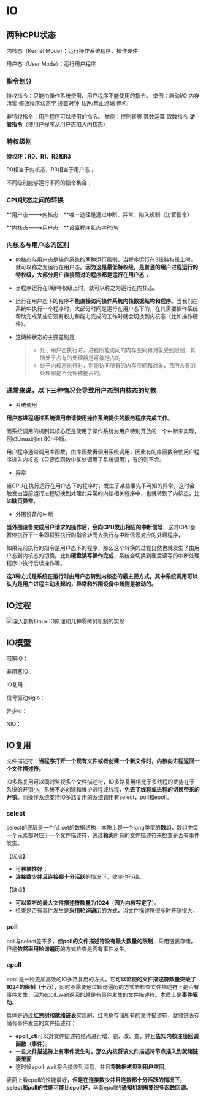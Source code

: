 # IO

## 两种CPU状态

内核态（Kernel Mode）：运行操作系统程序，操作硬件

用户态（User Mode）：运行用户程序

### 指令划分

特权指令：只能由操作系统使用、用户程序不能使用的指令。 举例：启动I/O 内存清零 修改程序状态字 设置时钟 允许/禁止终端 停机

非特权指令：用户程序可以使用的指令。 举例：控制转移 算数运算 取数指令 **访管指令**（使用户程序从用户态陷入内核态）

### 特权级别

**特权环：R0、R1、R2和R3**

R0相当于内核态，R3相当于用户态；

不同级别能够运行不同的指令集合；

### CPU状态之间的转换

**用户态--->内核态：**唯一途径是通过中断、异常、陷入机制（访管指令）

**内核态--->用户态：**设置程序状态字PSW

### 内核态与用户态的区别

- 内核态与用户态是操作系统的两种运行级别，当程序运行在3级特权级上时，就可以称之为运行在用户态。**因为这是最低特权级，是普通的用户进程运行的特权级，大部分用户直接面对的程序都是运行在用户态；**

- 当程序运行在0级特权级上时，就可以称之为运行在内核态。

- 运行在用户态下的程序**不能直接访问操作系统内核数据结构和程序**。当我们在系统中执行一个程序时，大部分时间是运行在用户态下的，在其需要操作系统帮助完成某些它没有权力和能力完成的工作时就会切换到内核态（比如操作硬件）。

- 这两种状态的主要差别是

	> - 处于用户态执行时，进程所能访问的内存空间和对象受到限制，其所处于占有的处理器是可被抢占的
	> - 处于内核态执行时，则能访问所有的内存空间和对象，且所占有的处理器是不允许被抢占的。

### 通常来说，以下三种情况会导致用户态到内核态的切换

- 系统调用

**用户态进程通过系统调用申请使用操作系统提供的服务程序完成工作。**

而系统调用的机制其核心还是使用了操作系统为用户特别开放的一个中断来实现，例如Linux的int 80h中断。

用户程序通常调用库函数，由库函数再调用系统调用，因此有的库函数会使用户程序进入内核态（只要库函数中某处调用了系统调用），有的则不会。

- 异常

当CPU在执行运行在用户态下的程序时，发生了某些事先不可知的异常，这时会触发由当前运行进程切换到处理此异常的内核相关程序中，也就转到了内核态，比如**缺页异常**。

- 外围设备的中断

**当外围设备完成用户请求的操作后，会向CPU发出相应的中断信号**，这时CPU会暂停执行下一条即将要执行的指令转而去执行与中断信号对应的处理程序，

如果先前执行的指令是用户态下的程序，那么这个转换的过程自然也就发生了由用户态到内核态的切换。比如**硬盘读写操作完成**，系统会切换到硬盘读写的中断处理程序中执行后续操作等。

**这3种方式是系统在运行时由用户态转到内核态的最主要方式，其中系统调用可以认为是用户进程主动发起的，异常和外围设备中断则是被动的。**



## IO过程

![深入剖析Linux IO原理和几种零拷贝机制的实现](E:\VirtualNotebook\操作系统\IO.assets\v2-d084e90e6834a6eba094d9795543a3dc_1200x500.jpg)



## IO模型

阻塞IO：

非阻塞IO：

IO复用：

信号驱动sigio：

异步io：

NIO：

## IO复用

文件描述符：**当程序打开一个现有文件或者创建一个新文件时，内核向进程返回一个文件描述符。**

IO多路复用可以同时监视多个文件描述符，IO多路复用相比于多线程的优势在于系统的开销小，系统不必创建和维护进程或线程，**免去了线程或进程的切换带来的开销**。而操作系统支持IO多路复用的系统调用有select，poll和epoll。

### select

select的底层是一个fd_set的数据结构，本质上是一个long类型的**数组**，数组中每一个元素都对应于一个文件描述符，通过**轮询**所有的文件描述符来检查是否有事件发生。

【优点】：

- **可移植性好；**
- **连接数少并且连接都十分活跃**的情况下，效率也不错。

【缺点】：

- **可以监听的最大文件描述符数量为1024**（**因为内核写定了**）。
- 检查是否有事件发生是**采用轮询遍历**的方式，当文件描述符很多时开销很大。

### poll

poll与select差不多，但**poll的文件描述符没有最大数量的限制**，采用链表存储，但是**依然采用轮询遍历**的方式检查是否有事件发生。

### epoll

epoll是一种更加高效的IO多路复用的方式，它**可以监视的文件描述符数量突破了1024的限制（十万）**，同时不需要通过轮询遍历的方式去检查文件描述符上是否有事件发生，因为epoll_wait返回的就是有事件发生的文件描述符。本质上是**事件驱动**。

具体是通过**红黑树和就绪链表**实现的，红黑树存储所有的文件描述符，就绪链表存储有事件发生的文件描述符；

- **epoll_ctl**可以对文件描述符结点进行增、删、改、查，并且**告知内核注册回调函数（事件）**。
- 一旦**文件描述符上有事件发生时，那么内核将该文件描述符节点插入到就绪链表里面**
- 这时候epoll_wait将会接收到消息，并且**将数据拷贝到用户空间**。

表面上看epoll的性能最好，**但是在连接数少并且连接都十分活跃的情况下，select和poll的性能可能比epoll好**，毕竟epoll的**通知机制需要很多函数回调。**